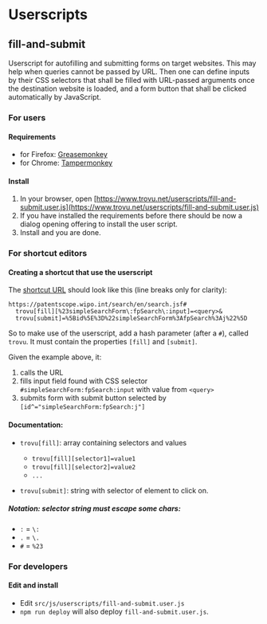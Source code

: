 # Userscripts

## fill-and-submit

Userscript for autofilling and submitting forms on target websites. This may help when queries cannot be passed by URL. Then one can define inputs by their CSS selectors that shall be filled with URL-passed arguments once the destination website is loaded, and a form button that shall be clicked automatically by JavaScript.

### For users

#### Requirements

-   for Firefox: [Greasemonkey](https://addons.mozilla.org/firefox/addon/greasemonkey/)
-   for Chrome: [Tampermonkey](https://chrome.google.com/webstore/detail/tampermonkey/dhdgffkkebhmkfjojejmpbldmpobfkfo)

#### Install

1. In your browser, open [https://www.trovu.net/userscripts/fill-and-submit.user.js](https://www.trovu.net/userscripts/fill-and-submit.user.js)
2. If you have installed the requirements before there should be now a dialog opening offering to install the user script.
3. Install and you are done.

### For shortcut editors

#### Creating a shortcut that use the userscript

The [shortcut URL](url.md) should look like this (line breaks only for clarity):

    https://patentscope.wipo.int/search/en/search.jsf#
      trovu[fill][%23simpleSearchForm\:fpSearch\:input]=<query>&
      trovu[submit]=%5Bid%5E%3D%22simpleSearchForm%3AfpSearch%3Aj%22%5D

So to make use of the userscript, add a hash parameter (after a `#`), called `trovu`. It must contain the properties `[fill]` and `[submit]`.

Given the example above, it:

1. calls the URL
2. fills input field found with CSS selector `#simpleSearchForm:fpSearch:input` with value from `<query>`
3. submits form with submit button selected by `[id^="simpleSearchForm:fpSearch:j"]`

#### Documentation:

-   `trovu[fill]`: array containing selectors and values

    -   `trovu[fill][selector1]=value1`
    -   `trovu[fill][selector2]=value2`
    -   `...`

-   `trovu[submit]`: string with selector of element to click on.

##### Notation: selector string must escape some chars:

-   `:` = `\:`
-   `.` = `\.`
-   `#` = `%23`

### For developers

#### Edit and install

-   Edit `src/js/userscripts/fill-and-submit.user.js`
-   `npm run deploy` will also deploy `fill-and-submit.user.js`.
